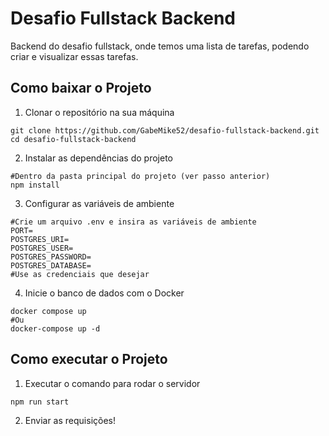 # Desafio Fullstack Backend

Backend do desafio fullstack, onde temos uma lista de tarefas, podendo criar e visualizar essas tarefas.

## Como baixar o Projeto

1. Clonar o repositório na sua máquina

```console
git clone https://github.com/GabeMike52/desafio-fullstack-backend.git
cd desafio-fullstack-backend
```

2. Instalar as dependências do projeto

```console
#Dentro da pasta principal do projeto (ver passo anterior)
npm install
```

3. Configurar as variáveis de ambiente

```console
#Crie um arquivo .env e insira as variáveis de ambiente
PORT=
POSTGRES_URI=
POSTGRES_USER=
POSTGRES_PASSWORD=
POSTGRES_DATABASE=
#Use as credenciais que desejar
```

4. Inicie o banco de dados com o Docker

```console
docker compose up
#Ou
docker-compose up -d
```

## Como executar o Projeto

1. Executar o comando para rodar o servidor

```console
npm run start
```

2. Enviar as requisições!
